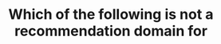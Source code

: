 ---
layout: answer
title: "Which of the following is not a recommendation domain for "
blurb: "<p>Trusted Advisor analyzes your AWS configuration and recommends best practices.</p>
<p>Domains of expertise of Trusted Advisor include cost optimization,"
quid: 55
---